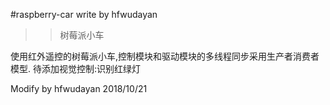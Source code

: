 #raspberry-car
write by hfwudayan
>>树莓派小车

使用红外遥控的树莓派小车,控制模块和驱动模块的多线程同步采用生产者消费者模型.
待添加视觉控制:识别红绿灯

Modify by hfwudayan 2018/10/21
